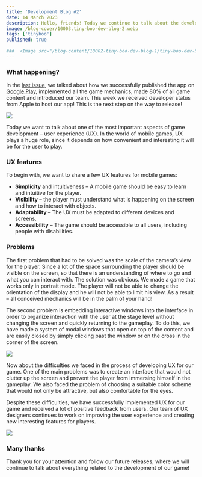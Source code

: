 ```yaml
---
title: 'Development Blog #2'
date: 14 March 2023
description: Hello, friends! Today we continue to talk about the development of our mobile game about Boo.
image: /blog-cover/10003.tiny-boo-dev-blog-2.webp
tags: ['tinyboo']
published: true
	
###  <Image src="/blog-content/10002-tiny-boo-dev-blog-1/tiny-boo-dev-blog-1-2.webp"></Image>
---
```


### What happening?

In the [last issue](https://ravy.pro/blogs/tiny-boo-dev-blog-1), we talked about how we successfully published the app on [Google Play](https://play.google.com/store/apps/details?id=com.Ravy.TinyBooHomecoming), implemented all the game mechanics, made 80% of all game content and introduced our team. This week we received developer status from Apple to host our app! This is the next step on the way to release!

<Image src="/blog-content/10003-tiny-boo-dev-blog-2/tiny-boo-dev-blog-2-1.webp"></Image>

Today we want to talk about one of the most important aspects of game development – user experience (UX). In the world of mobile games, UX plays a huge role, since it depends on how convenient and interesting it will be for the user to play.

### UX features

To begin with, we want to share a few UX features for mobile games:

- **Simplicity** and intuitiveness – A mobile game should be easy to learn and intuitive for the player.
- **Visibility** – the player must understand what is happening on the screen and how to interact with objects.
- **Adaptability** – The UX must be adapted to different devices and screens.
- **Accessibility** – The game should be accessible to all users, including people with disabilities.

### Problems

The first problem that had to be solved was the scale of the camera’s view for the player. Since a lot of the space surrounding the player should be visible on the screen, so that there is an understanding of where to go and what you can interact with. The solution was obvious. We made a game that works only in portrait mode. The player will not be able to change the orientation of the display and he will not be able to limit his view. As a result – all conceived mechanics will be in the palm of your hand!

The second problem is embedding interactive windows into the interface in order to organize interaction with the user at the stage level without changing the screen and quickly returning to the gameplay. To do this, we have made a system of modal windows that open on top of the content and are easily closed by simply clicking past the window or on the cross in the corner of the screen.

<Image src="/blog-content/10003-tiny-boo-dev-blog-2/tiny-boo-dev-blog-2-2.webp"></Image>

Now about the difficulties we faced in the process of developing UX for our game. One of the main problems was to create an interface that would not clutter up the screen and prevent the player from immersing himself in the gameplay. We also faced the problem of choosing a suitable color scheme that would not only be attractive, but also comfortable for the eyes.

Despite these difficulties, we have successfully implemented UX for our game and received a lot of positive feedback from users. Our team of UX designers continues to work on improving the user experience and creating new interesting features for players.

<Image src="/blog-content/10003-tiny-boo-dev-blog-2/tiny-boo-dev-blog-2-3.webp"></Image>

### Many thanks
Thank you for your attention and follow our future releases, where we will continue to talk about everything related to the development of our game!


